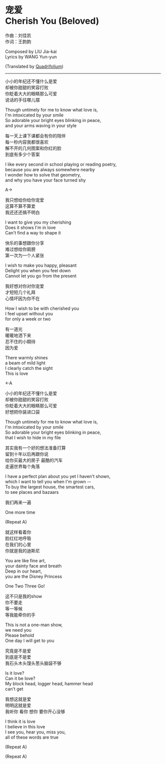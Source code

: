 # 宠爱<br/>Cherish You (Beloved)

作曲：刘佳凯  
作词：王韵韵

Composed by LIU Jia-kai  
Lyrics by WANG Yun-yun

(Translated by [Quadrifolium](http://weibo.com/u/5182556773/))

---

小小的年纪还不懂什么是爱  
却被你甜甜的笑容打败  
你眨着大大的眼睛那么可爱  
说话的手往哪儿摆

Though untimely for me to know what love is,  
I'm intoxicated by your smile  
So adorable your bright eyes blinking in peace,  
and your arms waving in your style

每一天上课下课都会有你的陪伴  
每一秒内容我都很喜欢  
解不开的几何图案和你红的脸  
到底有多少个答案

I like every second in school playing or reading poetry,  
because you are always somewhere nearby  
I wonder how to solve that geometry,  
and why you have your face turned shy

A->

我只想给你给你宠爱  
这算不算不算爱  
我还还还搞不明白

I want to give you my cherishing  
Does it shows I'm in love  
Can't find a way to shape it

快乐的事想跟你分享  
难过想给你肩膀  
第一次为一个人紧张

I wish to make you happy, pleasant  
Delight you when you feel down  
Cannot let you go from the present

我好想对你对你宠爱  
才短短几个礼拜  
心情坏因为你不在

How I wish to be with cherished you  
I feel upset without you  
for only a week or two

有一道光  
暖暖地洒下来  
忍不住的小期待  
因为爱

There warmly shines  
a beam of mild light  
I clearly catch the sight  
This is love

<-A

小小的年纪还不懂什么是爱  
却被你甜甜的笑容打败  
你眨着大大的眼睛那么可爱  
好想把你装进口袋

Though untimely for me to know what love is,  
I'm intoxicated by your smile  
So adorable your bright eyes blinking in peace,  
that I wish to hide in my file

其实我有一个好的想法准备打算  
留到十年以后再跟你说  
给你买最大的房子 最酷的汽车  
走遍世界每个角落

I have a perfect plan about you yet I haven't shown,  
which I want to tell you when I'm grown --  
To buy the largest house, the smartest cars,  
to see places and bazaars

我们再来一遍

One more time

(Repeat A)

就这样看着你  
脸红红地呼吸  
在我们的心里  
你就是我的迪斯尼

You are like fine art,  
your dainty face and breath  
Deep in our heart,  
you are the Disney Princess

One Two Three Go!

这不只是我的show  
你不要走  
等一等候  
等我能牵你的手

This is not a one-man show,  
we need you  
Please behold  
One day I will get to you

究竟是不是爱  
到底是不是爱  
我石头木头馒头葱头脑袋不够

Is it love?  
Can it be love?  
My block head, logger head, hammer head  
can't get

我想这就是爱  
明明这就是爱  
我听你 看你 想你 要你开心没够

I think it is love  
I believe in this love  
I see you, hear you, miss you,  
all of these words are true

(Repeat A)

(Repeat A)